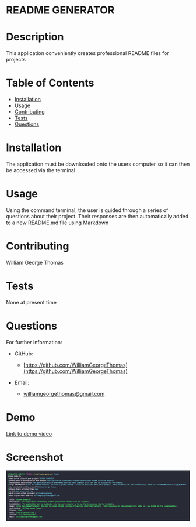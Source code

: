 # README GENERATOR
  
  # Description 
  This application conveniently creates professional README files for projects
  # Table of Contents 
  * [Installation](#installation)
  * [Usage](#usage)
  * [Contributing](#contributing)
  * [Tests](#tests)
  * [Questions](#questions)
  # Installation 
  The application must be downloaded onto the users computer so it can then be accessed via the terminal
  # Usage 
  Using the command terminal, the user is guided through a series of questions about their project.  Their responses are then automatically added to a new README.md file using Markdown
  # Contributing 
  William George Thomas
  # Tests 
  None at present time
  # Questions 
  For further information:
 
  * GitHub:
    * [https://github.com/WilliamGeorgeThomas](https://github.com/WilliamGeorgeThomas)
 
  * Email:
    * williamgeorgethomas@gmail.com

# Demo

[Link to demo video](https://drive.google.com/file/d/1aQ5rMoCoSrAPRxe6uDjTbOwM_MaORt0q/view?usp=sharing)

# Screenshot

![screenshot of terminal questions and example responses](./utils/img/Screenshot%202022-12-23%20172901.png)

